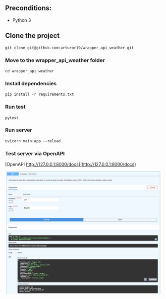 ## Preconditions:

- Python 3

## Clone the project

```
git clone git@github.com:arturor19/wrapper_api_weather.git
```

### Move to the wrapper_api_weather folder

```
cd wrapper_api_weather
```

### Install dependencies

```
pip install -r requirements.txt
```

### Run test

```
pytest
```


### Run server

```
uvicorn main:app --reload
```

### Test server via OpenAPI


[OpenAPI http://127.0.0.1:8000/docs](http://127.0.0.1:8000/docs)


![Test via OpenAPI](https://github.com/arturor19/wrapper_api_weather/blob/main/images/test_via_openapi.JPG)



